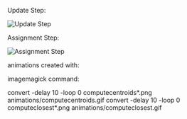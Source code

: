 
Update Step:

![Update Step](https://mehranghamaty.github.io/Rtests/kmeans/animations/computeclosest.gif)


Assignment Step:

![Assignment Step](https://mehranghamaty.github.io/Rtests/kmeans/animations/computecentroids.gif)




animations created with:

imagemagick command:

convert -delay 10 -loop 0 computecentroids*.png animations/computecentroids.gif
convert -delay 10 -loop 0 computeclosest*.png animations/computeclosest.gif
